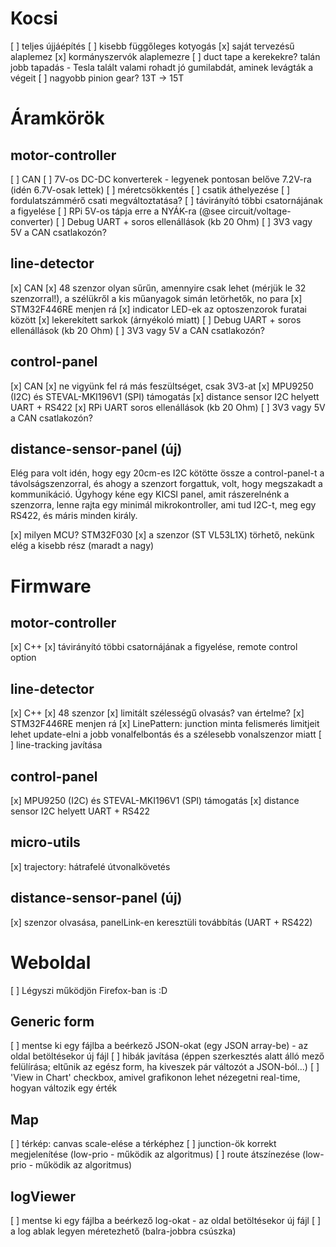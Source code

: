 # Kocsi
[ ] teljes újjáépítés
[ ] kisebb függőleges kotyogás
[x] saját tervezésű alaplemez
[x] kormányszervók alaplemezre
[ ] duct tape a kerekekre? talán jobb tapadás - Tesla talált valami rohadt jó gumilabdát, aminek levágták a végeit
[ ] nagyobb pinion gear? 13T -> 15T

# Áramkörök
## motor-controller
[ ] CAN
[ ] 7V-os DC-DC konverterek - legyenek pontosan belőve 7.2V-ra (idén 6.7V-osak lettek)
[ ] méretcsökkentés
[ ] csatik áthelyezése
[ ] fordulatszámmérő csati megváltoztatása?
[ ] távirányító többi csatornájának a figyelése
[ ] RPi 5V-os tápja erre a NYÁK-ra (@see circuit/voltage-converter)
[ ] Debug UART + soros ellenállások (kb 20 Ohm)
[ ] 3V3 vagy 5V a CAN csatlakozón?

## line-detector
[x] CAN
[x] 48 szenzor olyan sűrűn, amennyire csak lehet (mérjük le 32 szenzorral!), a szélükről a kis műanyagok simán letörhetők, no para
[x] STM32F446RE menjen rá
[x] indicator LED-ek az optoszenzorok furatai között
[x] lekerekített sarkok (árnyékoló miatt)
[ ] Debug UART + soros ellenállások (kb 20 Ohm)
[ ] 3V3 vagy 5V a CAN csatlakozón?

## control-panel
[x] CAN
[x] ne vigyünk fel rá más feszültséget, csak 3V3-at
[x] MPU9250 (I2C) és STEVAL-MKI196V1 (SPI) támogatás
[x] distance sensor I2C helyett UART + RS422
[x] RPi UART soros ellenállások (kb 20 Ohm)
[ ] 3V3 vagy 5V a CAN csatlakozón?

## distance-sensor-panel (új)

Elég para volt idén, hogy egy 20cm-es I2C kötötte össze a control-panel-t a távolságszenzorral, és ahogy a szenzort forgattuk, volt, hogy megszakadt a kommunikáció.
Úgyhogy kéne egy KICSI panel, amit rászerelnénk a szenzorra, lenne rajta egy minimál mikrokontroller, ami tud I2C-t, meg egy RS422, és máris minden király.

[x] milyen MCU? STM32F030
[x] a szenzor (ST VL53L1X) törhető, nekünk elég a kisebb rész (maradt a nagy)

# Firmware
## motor-controller
[x] C++
[x] távirányító többi csatornájának a figyelése, remote control option

## line-detector
[x] C++
[x] 48 szenzor
[x] limitált szélességű olvasás? van értelme?
[x] STM32F446RE menjen rá
[x] LinePattern: junction minta felismerés limitjeit lehet update-elni a jobb vonalfelbontás és a szélesebb vonalszenzor miatt
[ ] line-tracking javítása

## control-panel
[x] MPU9250 (I2C) és STEVAL-MKI196V1 (SPI) támogatás
[x] distance sensor I2C helyett UART + RS422

## micro-utils
[x] trajectory: hátrafelé útvonalkövetés

## distance-sensor-panel (új)
[x] szenzor olvasása, panelLink-en keresztüli továbbítás (UART + RS422)

# Weboldal

[ ] Légyszi működjön Firefox-ban is :D

## Generic form
[ ] mentse ki egy fájlba a beérkező JSON-okat (egy JSON array-be) - az oldal betöltésekor új fájl
[ ] hibák javítása (éppen szerkesztés alatt álló mező felülírása; eltűnik az egész form, ha kiveszek pár változót a JSON-ból...)
[ ] 'View in Chart' checkbox, amivel grafikonon lehet nézegetni real-time, hogyan változik egy érték

## Map
[ ] térkép: canvas scale-elése a térképhez
[ ] junction-ök korrekt megjelenítése (low-prio - működik az algoritmus)
[ ] route átszínezése (low-prio - működik az algoritmus)

## logViewer
[ ] mentse ki egy fájlba a beérkező log-okat - az oldal betöltésekor új fájl
[ ] a log ablak legyen méretezhető (balra-jobbra csúszka)
